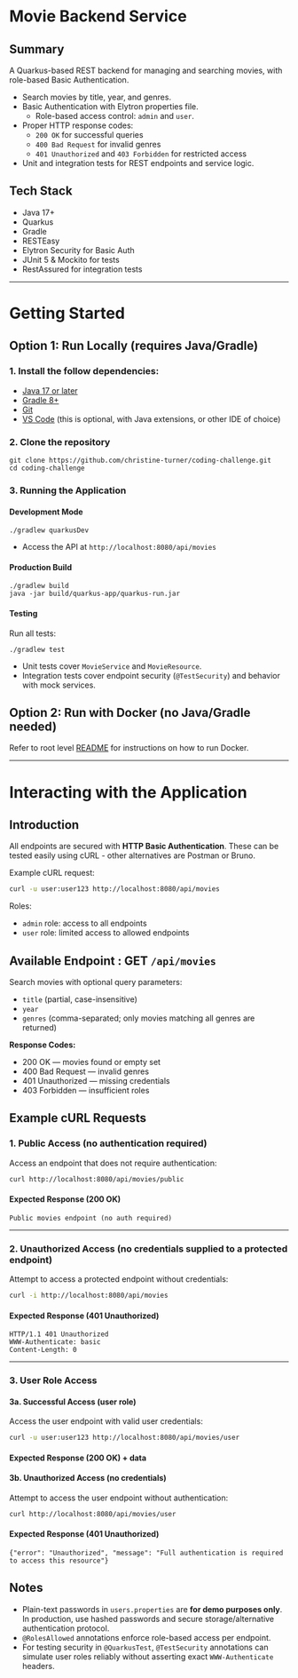 # Movie Backend Service
## Summary
A Quarkus-based REST backend for managing and searching movies, with role-based Basic Authentication.
- Search movies by title, year, and genres.
- Basic Authentication with Elytron properties file.
  - Role-based access control: `admin` and `user`.
- Proper HTTP response codes:
  - `200 OK` for successful queries
  - `400 Bad Request` for invalid genres
  - `401 Unauthorized` and `403 Forbidden` for restricted access
- Unit and integration tests for REST endpoints and service logic.

## Tech Stack
- Java 17+
- Quarkus
- Gradle
- RESTEasy
- Elytron Security for Basic Auth
- JUnit 5 & Mockito for tests
- RestAssured for integration tests
---

# Getting Started
## Option 1: Run Locally (requires Java/Gradle)
### 1. Install the follow dependencies:
- [Java 17 or later](https://www.oracle.com/java/technologies/javase/jdk17-archive-downloads.html)  
- [Gradle 8+](https://gradle.org/releases/)  
- [Git](https://git-scm.com/downloads)  
- [VS Code](https://code.visualstudio.com/) (this is optional, with Java extensions, or other IDE of choice) 

### 2. Clone the repository

````
git clone https://github.com/christine-turner/coding-challenge.git
cd coding-challenge
````
### 3. Running the Application

#### Development Mode

    ./gradlew quarkusDev

- Access the API at `http://localhost:8080/api/movies`

#### Production Build

    ./gradlew build
    java -jar build/quarkus-app/quarkus-run.jar

#### Testing

Run all tests:

    ./gradlew test

- Unit tests cover `MovieService` and `MovieResource`.
- Integration tests cover endpoint security (`@TestSecurity`) and behavior with mock services.

## Option 2: Run with Docker (no Java/Gradle needed)
Refer to root level [README](../../README.md) for instructions on how to run Docker.

---

# Interacting with the Application
## Introduction

All endpoints are secured with **HTTP Basic Authentication**. These can be tested easily using cURL - other alternatives are Postman or Bruno.

Example cURL request:
```bash
curl -u user:user123 http://localhost:8080/api/movies
```
Roles:
- `admin` role: access to all endpoints
- `user` role: limited access to allowed endpoints

## Available Endpoint : GET `/api/movies`

Search movies with optional query parameters:

- `title` (partial, case-insensitive)
- `year`
- `genres` (comma-separated; only movies matching all genres are returned)

**Response Codes:**

- 200 OK — movies found or empty set
- 400 Bad Request — invalid genres
- 401 Unauthorized — missing credentials
- 403 Forbidden — insufficient roles

## Example cURL Requests

### 1. Public Access (no authentication required)
Access an endpoint that does not require authentication:

```bash
curl http://localhost:8080/api/movies/public
```

#### Expected Response (200 OK)
```
Public movies endpoint (no auth required)
```
---

### 2. Unauthorized Access (no credentials supplied to a protected endpoint)
Attempt to access a protected endpoint without credentials:

```bash
curl -i http://localhost:8080/api/movies
```

#### Expected Response (401 Unauthorized)
```
HTTP/1.1 401 Unauthorized
WWW-Authenticate: basic
Content-Length: 0
```
---

### 3. User Role Access
#### 3a. Successful Access (user role)
Access the user endpoint with valid user credentials:

```bash
curl -u user:user123 http://localhost:8080/api/movies/user
```

#### Expected Response (200 OK) + data


#### 3b. Unauthorized Access (no credentials)
Attempt to access the user endpoint without authentication:

```bash
curl http://localhost:8080/api/movies/user
```

#### Expected Response (401 Unauthorized)
```
{"error": "Unauthorized", "message": "Full authentication is required to access this resource"}
```

## Notes

- Plain-text passwords in `users.properties` are **for demo purposes only**. In production, use hashed passwords and secure storage/alternative authentication protocol.
- `@RolesAllowed` annotations enforce role-based access per endpoint.
- For testing security in `@QuarkusTest`, `@TestSecurity` annotations can simulate user roles reliably without asserting exact `WWW-Authenticate` headers.

